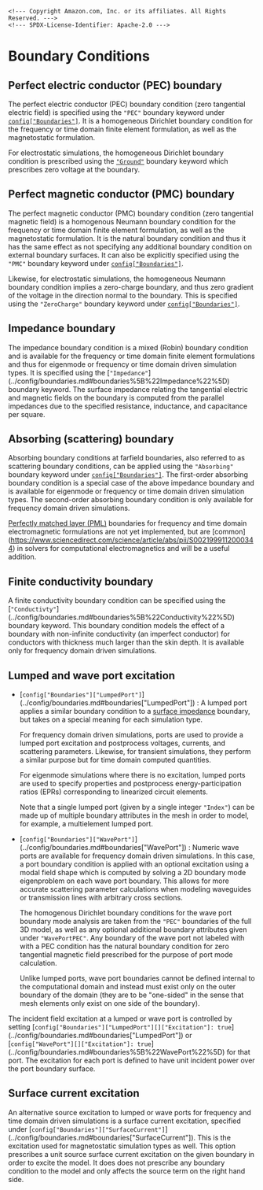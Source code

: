 ```@raw html
<!--- Copyright Amazon.com, Inc. or its affiliates. All Rights Reserved. --->
<!--- SPDX-License-Identifier: Apache-2.0 --->
```

# Boundary Conditions

## Perfect electric conductor (PEC) boundary

The perfect electric conductor (PEC) boundary condition (zero tangential electric field) is
specified using the `"PEC"` boundary keyword under
[`config["Boundaries"]`](../config/boundaries.md#boundaries%5B%22PEC%22%5D). It is a
homogeneous Dirichlet boundary condition for the frequency or time domain finite element
formulation, as well as the magnetostatic formulation.

For electrostatic simulations, the homogeneous Dirichlet boundary condition is prescribed
using the [`"Ground"`](../config/boundaries.md#boundaries%5B%22Ground%22%5D) boundary
keyword which prescribes zero voltage at the boundary.

## Perfect magnetic conductor (PMC) boundary

The perfect magnetic conductor (PMC) boundary condition (zero tangential magnetic field) is
a homogenous Neumann boundary condition for the frequency or time domain finite element
formulation, as well as the magnetostatic formulation. It is the natural boundary condition
and thus it has the same effect as not specifying any additional boundary condition on
external boundary surfaces. It can also be explicitly specified using the `"PMC"` boundary
keyword under [`config["Boundaries"]`](../config/boundaries.md#boundaries%5B%22PMC%22%5D).

Likewise, for electrostatic simulations, the homogeneous Neumann boundary condition implies
a zero-charge boundary, and thus zero gradient of the voltage in the direction normal to the
boundary. This is specified using the `"ZeroCharge"` boundary keyword under
[`config["Boundaries"]`](../config/boundaries.md#boundaries%5B%22ZeroCharge%22%5D).

## Impedance boundary

The impedance boundary condition is a mixed (Robin) boundary condition and is available for
the frequency or time domain finite element formulations and thus for eigenmode or frequency
or time domain driven simulation types. It is specified using the [`"Impedance"`]
(../config/boundaries.md#boundaries%5B%22Impedance%22%5D) boundary keyword. The surface
impedance relating the tangential electric and magnetic fields on the boundary is computed
from the parallel impedances due to the specified resistance, inductance, and capacitance
per square.

## Absorbing (scattering) boundary

Absorbing boundary conditions at farfield boundaries, also referred to as scattering
boundary conditions, can be applied using the `"Absorbing"` boundary keyword under
[`config["Boundaries"]`](../config/boundaries.md#boundaries%5B%22Absorbing%22%5D). The
first-order absorbing boundary condition is a special case of the above impedance boundary
and is available for eigenmode or frequency or time domain driven simulation types. The
second-order absorbing boundary condition is only available for frequency domain driven
simulations.

[Perfectly matched layer (PML)](https://en.wikipedia.org/wiki/Perfectly_matched_layer)
boundaries for frequency and time domain electromagnetic formulations are not yet
implemented, but are [common]
(https://www.sciencedirect.com/science/article/abs/pii/S0021999112000344) in solvers for
computational electromagnetics and will be a useful addition.

## Finite conductivity boundary

A finite conductivity boundary condition can be specified using the [`"Conductivty"`]
(../config/boundaries.md#boundaries%5B%22Conductivity%22%5D) boundary keyword. This boundary
condition models the effect of a boundary with non-infinite conductivity (an imperfect
conductor) for conductors with thickness much larger than the skin depth. It is available
only for frequency domain driven simulations.

## Lumped and wave port excitation

  - [`config["Boundaries"]["LumpedPort"]`]
    (../config/boundaries.md#boundaries["LumpedPort"]) :  A lumped port applies a similar
    boundary condition to a [surface impedance](#Impedance-boundary) boundary, but takes on
    a special meaning for each simulation type.
    
    For frequency domain driven simulations, ports are used to provide a lumped port
    excitation and postprocess voltages, currents, and scattering parameters. Likewise, for
    transient simulations, they perform a similar purpose but for time domain computed
    quantities.
    
    For eigenmode simulations where there is no excitation, lumped ports are used to specify
    properties and postprocess energy-participation ratios (EPRs) corresponding to
    linearized circuit elements.
    
    Note that a single lumped port (given by a single integer `"Index"`) can be made up of
    multiple boundary attributes in the mesh in order to model, for example, a multielement
    lumped port.

  - [`config["Boundaries"]["WavePort"]`]
    (../config/boundaries.md#boundaries["WavePort"]) :  Numeric wave ports are available for
    frequency domain driven simulations. In this case, a port boundary condition is applied
    with an optional excitation using a modal field shape which is computed by solving a 2D
    boundary mode eigenproblem on each wave port boundary. This allows for more accurate
    scattering parameter calculations when modeling waveguides or transmission lines with
    arbitrary cross sections.
    
    The homogenous Dirichlet boundary conditions for the wave port boundary mode analysis
    are taken from the `"PEC"` boundaries of the full 3D model, as well as any optional
    additional boundary attributes given under `"WavePortPEC"`. Any boundary of the wave
    port not labeled with with a PEC condition has the natural boundary condition for zero
    tangential magnetic field prescribed for the purpose of port mode calculation.
    
    Unlike lumped ports, wave port boundaries cannot be defined internal to the
    computational domain and instead must exist only on the outer boundary of the domain
    (they are to be  "one-sided" in the sense that mesh elements only exist on one side of
    the boundary).

The incident field excitation at a lumped or wave port is controlled by setting
[`config["Boundaries"]["LumpedPort"][]["Excitation"]: true`]
(../config/boundaries.md#boundaries["LumpedPort"]) or
[`config["WavePort"][]["Excitation"]: true`]
(../config/boundaries.md#boundaries%5B%22WavePort%22%5D) for that port. The excitation for
each port is defined to have unit incident power over the port boundary surface.

## Surface current excitation

An alternative source excitation to lumped or wave ports for frequency and time domain
driven simulations is a surface current excitation, specified under
[`config["Boundaries"]["SurfaceCurrent"]`]
(../config/boundaries.md#boundaries["SurfaceCurrent"]). This is the excitation used for
magnetostatic simulation types as well. This option prescribes a unit source surface current
excitation on the given boundary in order to excite the model. It does does not prescribe
any boundary condition to the model and only affects the source term on the right hand side.
